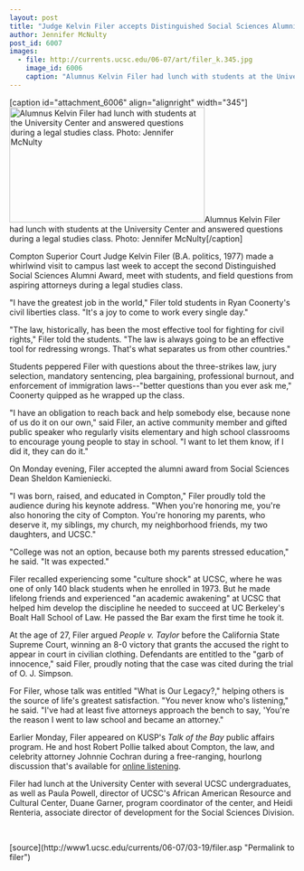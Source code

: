 ```yaml
---
layout: post
title: "Judge Kelvin Filer accepts Distinguished Social Sciences Alumni Award"
author: Jennifer McNulty
post_id: 6007
images:
  - file: http://currents.ucsc.edu/06-07/art/filer_k.345.jpg
    image_id: 6006
    caption: "Alumnus Kelvin Filer had lunch with students at the University Center and answered questions during a legal studies class. Photo: Jennifer McNulty"
---
```


[caption id="attachment_6006" align="alignright" width="345"]<a href="http://localhost/mysite/wp-content/uploads/2007/03/filer_k.345.jpg"><img class="size-full wp-image-6006" src="http://localhost/mysite/wp-content/uploads/2007/03/filer_k.345.jpg" alt="Alumnus Kelvin Filer had lunch with students at the University Center and answered questions during a legal studies class. Photo: Jennifer McNulty" width="345" height="204" /></a>Alumnus Kelvin Filer had lunch with students at the University Center and answered questions during a legal studies class. Photo: Jennifer McNulty[/caption]
<a name="content" id="content"></a>
<p>
  Compton Superior Court Judge Kelvin Filer (B.A. politics, 1977) made a whirlwind visit to campus last week to accept the second Distinguished Social Sciences Alumni Award, meet with students, and field questions from aspiring attorneys during a legal studies class.
</p>
<p>
  "I have the greatest job in the world," Filer told students in Ryan Coonerty's civil liberties class. "It's a joy to come to work every single day."
</p>
<p>
  "The law, historically, has been the most effective tool for fighting for civil rights," Filer told the students. "The law is always going to be an effective tool for redressing wrongs. That's what separates us from other countries."
</p>
<p>
  Students peppered Filer with questions about the three-strikes law, jury selection, mandatory sentencing, plea bargaining, professional burnout, and enforcement of immigration laws--"better questions than you ever ask me," Coonerty quipped as he wrapped up the class.
</p>
<p>
  "I have an obligation to reach back and help somebody else, because none of us do it on our own," said Filer, an active community member and gifted public speaker who regularly visits elementary and high school classrooms to encourage young people to stay in school. "I want to let them know, if I did it, they can do it."
</p>
<p>
  On Monday evening, Filer accepted the alumni award from Social Sciences Dean Sheldon Kamieniecki.
</p>
<p>
  "I was born, raised, and educated in Compton," Filer proudly told the audience during his keynote address. "When you're honoring me, you're also honoring the city of Compton. You're honoring my parents, who deserve it, my siblings, my church, my neighborhood friends, my two daughters, and UCSC."
</p>
<p>
  "College was not an option, because both my parents stressed education," he said. "It was expected."
</p>
<p>
  Filer recalled experiencing some "culture shock" at UCSC, where he was one of only 140 black students when he enrolled in 1973. But he made lifelong friends and experienced "an academic awakening" at UCSC that helped him develop the discipline he needed to succeed at UC Berkeley's Boalt Hall School of Law. He passed the Bar exam the first time he took it.
</p>
<p>
  At the age of 27, Filer argued <i>People v. Taylor</i> before the California State Supreme Court, winning an 8-0 victory that grants the accused the right to appear in court in civilian clothing. Defendants are entitled to the "garb of innocence," said Filer, proudly noting that the case was cited during the trial of O. J. Simpson.
</p>
<p>
  For Filer, whose talk was entitled "What is Our Legacy?," helping others is the source of life's greatest satisfaction. "You never know who's listening," he said. "I've had at least five attorneys approach the bench to say, 'You're the reason I went to law school and became an attorney."
</p>
<p>
  Earlier Monday, Filer appeared on KUSP's <i>Talk of the Bay</i> public affairs program. He and host Robert Pollie talked about Compton, the law, and celebrity attorney Johnnie Cochran during a free-ranging, hourlong discussion that's available for <a href="http://www.kusp.org/shows/totb.html">online listening</a>.
</p>
<p>
  Filer had lunch at the University Center with several UCSC undergraduates, as well as Paula Powell, director of UCSC's African American Resource and Cultural Center, Duane Garner, program coordinator of the center, and Heidi Renteria, associate director of development for the Social Sciences Division.
</p>
<p>
  <br>
</p>
[source](http://www1.ucsc.edu/currents/06-07/03-19/filer.asp "Permalink to filer")
